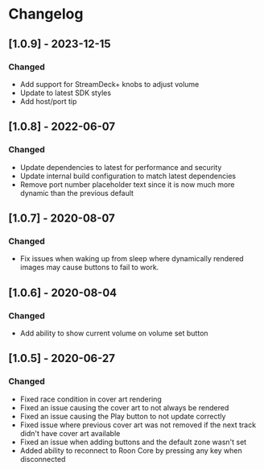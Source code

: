 # Changelog

## [1.0.9] - 2023-12-15
### Changed
- Add support for StreamDeck+ knobs to adjust volume
- Update to latest SDK styles
- Add host/port tip

## [1.0.8] - 2022-06-07
### Changed
- Update dependencies to latest for performance and security
- Update internal build configuration to match latest dependencies
- Remove port number placeholder text since it is now much more dynamic than the previous default

## [1.0.7] - 2020-08-07
### Changed
- Fix issues when waking up from sleep where dynamically rendered images may cause buttons to fail to work.

## [1.0.6] - 2020-08-04

### Changed
- Add ability to show current volume on volume set button

## [1.0.5] - 2020-06-27

### Changed
- Fixed race condition in cover art rendering
- Fixed an issue causing the cover art to not always be rendered
- Fixed an issue causing the Play button to not update correctly
- Fixed issue where previous cover art was not removed if the next track didn't have cover art available
- Fixed an issue when adding buttons and the default zone wasn't set
- Added ability to reconnect to Roon Core by pressing any key when disconnected
